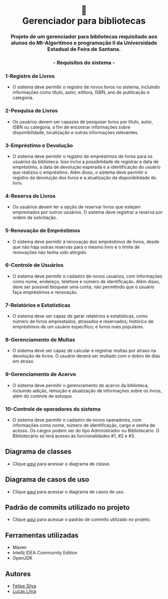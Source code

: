 <h1 align="center">
📄<br>Gerenciador para bibliotecas
</h1>
 <h3 align="center">
Projeto de um gerenciador para bibliotecas requisitado aos alunos do MI-Algoritmos e programação II da Universidade Estadual de Feira de Santana.
</h3>

<h3 align="center">
 - Requisitos do sistema -
</h3>

### 1-Registro de Livros<br> 
- O sistema deve permitir o registro de novos livros no sistema, incluindo informações como título, autor, editora, ISBN, ano de publicação e categoria.<br>

### 2-Pesquisa de Livros<br> 
- Os usuários devem ser capazes de pesquisar livros por título, autor, ISBN ou categoria, a fim de encontrar informações sobre disponibilidade, localização e outras informações relevantes.<br>

### 3-Empréstimo e Devolução<br> 
- O sistema deve permitir o registro de empréstimos de livros para os usuários da biblioteca. Isso inclui a possibilidade de registrar a data de empréstimo, a
data de devolução esperada e a identificação do usuário que realizou o empréstimo. Além disso, o sistema deve permitir o registro da devolução dos livros e a atualização da disponibilidade do livro.<br>

### 4-Reserva de Livros<br> 
- Os usuários devem ter a opção de reservar livros que estejam emprestados por outros usuários. O sistema deve registrar a reserva por ordem de solicitação.<br>

### 5-Renovação de Empréstimos<br> 
- O sistema deve permitir a renovação dos empréstimos de livros, desde que não haja outras reservas para o mesmo livro e o limite de renovações não tenha sido atingido.<br>

### 6-Controle de Usuários<br> 
- O sistema deve permitir o cadastro de novos usuários, com informações como nome, endereço, telefone e número de identificação. Além disso, deve ser possível bloquear uma conta, não permitindo que o usuário faça empréstimos e renovação.<br>

### 7-Relatórios e Estatísticas<br> 
- O sistema deve ser capaz de gerar relatórios e estatísticas, como número de livros emprestados, atrasados e reservados; histórico de empréstimos de um usuário específico; e livros mais populares.<br>

### 8-Gerenciamento de Multas<br> 
- O sistema deve ser capaz de calcular e registrar multas por atraso na devolução de livros. O usuário deverá ser multado com o dobro de dias em atraso.<br>

### 9-Gerenciamento de Acervo<br> 
- O sistema deve permitir o gerenciamento do acervo da biblioteca, incluindo adição, remoção e atualização de informações sobre os livros, além do controle de estoque.<br>

### 10-Controle de operadores do sistema<br> 
- O sistema deve permitir o cadastro de novos operadores, com informações como nome, número de identificação, cargo e senha de acesso. Os cargos podem ser do tipo Administrador ou Bibliotecário. O Bibliotecário só terá acesso às funcionalidades #1, #2 e #3.

## Diagrama de classes 

- Clique [aqui](https://github.com/felipe-py/Gerenciador-de-Bibliotecas/blob/master/docs/Diagrama_de_classes.png) para acessar o diagrama de classe.

## Diagrama de casos de uso 

- Clique [aqui](https://github.com/felipe-py/Gerenciador-de-Bibliotecas/blob/master/docs/Diagrama_de_casos_de_uso-1.png) para acessar o diagrama de casos de uso.

## Padrão de commits utilizado no projeto

- Clique [aqui](https://github.com/rafatosta/padroes-de-commits) para acessar o padrão de commits utilizado no projeto.

## Ferramentas utilizadas

- Maven
- Intellij IDEA Commuinity Edition
- OpenJDK

## Autores

- [Felipe Silva](https://github.com/felipe-py)
- [Lucas Lima](https://github.com/Lucas-L-Rodrigues)


